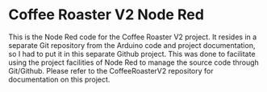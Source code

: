 
# Coffee Roaster V2 Node Red 

This is the Node Red code for the Coffee Roaster V2 project. 
It resides in a separate Git repository from the Arduino code and project documentation, so I had to put it in this separate Github project.
This was done to facilitate using the project facilities of Node Red to manage the source code through Git/Github.
Please refer to the CoffeeRoasterV2 repository for documentation on this project.

